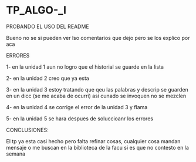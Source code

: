 # TP_ALGO-_I
PROBANDO EL USO DEL README

Bueno no se si pueden ver lso comentarios que dejo pero se los explico por aca

ERRORES

1- en la unidad 1 aun no logro que el historial se guarde en la lista


2- en la unidad 2 creo que ya esta


3- en la unidad 3 estoy tratando que qeu las palabras y descrip se guarden en un dicc (se me acaba de ocurri) asi cunado se invoquen no se mezclen


4- en la unidad 4 se corrige el error de la unidad 3 y flama


5- en la unidad 5 se hara despues de soluccioanr los errores


CONCLUSIONES:

El tp ya esta casi hecho pero falta refinar cosas, cualquier cosa mandan mensaje o me buscan en la biblioteca de la facu si es que no contesto en la semana